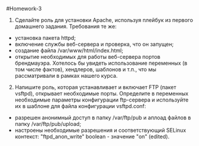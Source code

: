 #Homework-3
1.	Сделайте роль для установки Apache, используя плейбук из первого домашнего задания. Требования те же:
-	установка пакета httpd;
-	включение службы веб-сервера и проверка, что он запущен;
-	создание файла /var/www/html/index.html;
-	открытие необходимых для работы веб-сервера портов брендмауэра.
Хотелось бы увидеть использование переменных (в том числе фактов), хендлеров, шаблонов и т.п., что мы рассматривали в рамках нашего курса.
2.	Напишите роль, которая устанавливает и включает FTP (пакет vsftpd), открывает необходимые порты. Определите в переменных необходимые параметры конфигурации ftp-сервера и используйте их в шаблоне для файла конфигурации vsftpd.conf:
- разрешен анонимный доступ в папку /var/ftp/pub и аплоад файлов в папку /var/ftp/pub/upload;
- настроены необходимые разрешения и соответствующий SELinux контекст: "ftpd_anon_write" boolean - значение "on" (edited).
